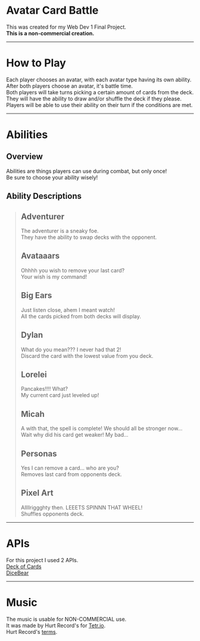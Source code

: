 # Avatar Card Battle
This was created for my Web Dev 1 Final Project.  
**This is a non-commercial creation.**

---

# How to Play
Each player chooses an avatar, with each avatar type having its own ability.  
After both players choose an avatar, it's battle time.  
Both players will take turns picking a certain amount of cards from the deck.  
They will have the ability to draw and/or shuffle the deck if they please.  
Players will be able to use their ability on their turn if the conditions are met.

---

# Abilities

## Overview
Abilities are things players can use during combat, but only once!  
Be sure to choose your ability wisely!

## Ability Descriptions
> ## Adventurer
> The adventurer is a sneaky foe.  
> They have the ability to swap decks with the opponent.
> 
> ## Avataaars
> Ohhhh you wish to remove your last card?  
> Your wish is my command!
> 
> ## Big Ears
> Just listen close, ahem I meant watch!  
> All the cards picked from both decks will display.
> 
> ## Dylan
> What do you mean??? I never had that 2!  
> Discard the card with the lowest value from you deck.
> 
> ## Lorelei
> Pancakes!!!! What?  
> My current card just leveled up!
> 
> ## Micah
> A with that, the spell is complete! We should all be stronger now...  
> Wait why did his card get weaker! My bad...
> 
> ## Personas
> Yes I can remove a card... who are you?  
> Removes last card from opponents deck.
> 
> ## Pixel Art
> Allllriggghty then. LEEETS SPINNN THAT WHEEL!  
> Shuffles opponents deck.

---

# APIs
For this project I used 2 APIs.  
[Deck of Cards](https://deckofcardsapi.com/)  
[DiceBear](https://www.dicebear.com/)

---

# Music
The music is usable for NON-COMMERCIAL use.  
It was made by Hurt Record's for [Tetr.io](https://tetr.io/).  
Hurt Record's [terms](https://www.hurtrecord.com/about/terms.html).
